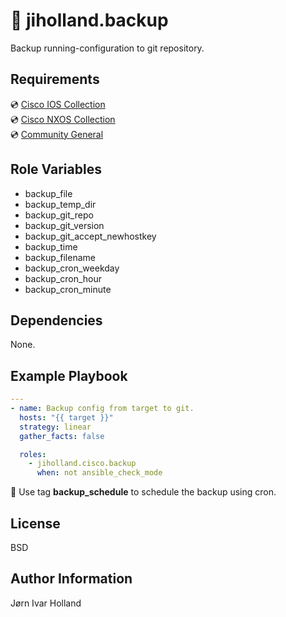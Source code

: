 💾 jiholland.backup
===================

Backup running-configuration to git repository.

Requirements
------------

💿 [Cisco IOS Collection](https://galaxy.ansible.com/cisco/ios)<br>
💿 [Cisco NXOS Collection](https://galaxy.ansible.com/cisco/nxos)<br>
💿 [Community General](https://galaxy.ansible.com/community/general)

Role Variables
--------------

- backup_file
- backup_temp_dir
- backup_git_repo
- backup_git_version
- backup_git_accept_newhostkey
- backup_time
- backup_filename
- backup_cron_weekday
- backup_cron_hour
- backup_cron_minute

Dependencies
------------

None.

Example Playbook
----------------
```yaml
---
- name: Backup config from target to git.
  hosts: "{{ target }}"
  strategy: linear
  gather_facts: false

  roles:
    - jiholland.cisco.backup
      when: not ansible_check_mode
```
📅 Use tag **backup_schedule** to schedule the backup using cron.

License
-------

BSD

Author Information
------------------

Jørn Ivar Holland
